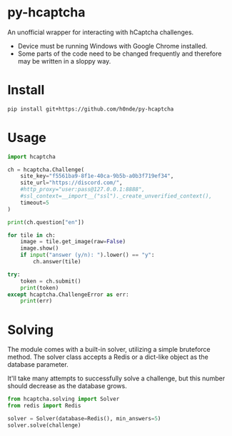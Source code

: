 # py-hcaptcha
An unofficial wrapper for interacting with hCaptcha challenges.

* Device must be running Windows with Google Chrome installed.
* Some parts of the code need to be changed frequently and therefore may be written in a sloppy way.

# Install
```bash
pip install git+https://github.com/h0nde/py-hcaptcha
```

# Usage
```python
import hcaptcha

ch = hcaptcha.Challenge(
    site_key="f5561ba9-8f1e-40ca-9b5b-a0b3f719ef34",
    site_url="https://discord.com/",
    #http_proxy="user:pass@127.0.0.1:8888",
    #ssl_context=__import__("ssl")._create_unverified_context(),
    timeout=5
)

print(ch.question["en"])

for tile in ch:
    image = tile.get_image(raw=False)
    image.show()
    if input("answer (y/n): ").lower() == "y":
        ch.answer(tile)

try:
    token = ch.submit()
    print(token)
except hcaptcha.ChallengeError as err:
    print(err)
```

# Solving
The module comes with a built-in solver, utilizing a simple bruteforce method. The solver class accepts a Redis or a dict-like object as the database parameter.

It'll take many attempts to successfully solve a challenge, but this number should decrease as the database grows.

```python
from hcaptcha.solving import Solver
from redis import Redis

solver = Solver(database=Redis(), min_answers=5)
solver.solve(challenge)
```
